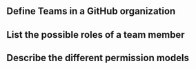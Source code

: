 ## Define Teams in a GitHub organization

## List the possible roles of a team member

## Describe the different permission models